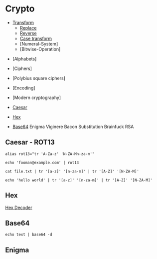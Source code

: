 # Crypto

- [Transform](#Transform)
    - [Replace](#Replace)
    - [Reverse](#Reverse)
    - [Case transform](#Case-transform)
    - [Numeral-System]
    * [Bitwise-Operation]

 * [Alphabets]


 * [Ciphers]


 * [Polybius square ciphers]

 * [Encoding]


 * [Modern cryptography]







 * [Caesar](#Caesar)
 * [Hex](#Hex)
 * [Base64](#Base64)
 Enigma
 Viginere
 Bacon
 Substitution
 Brainfuck
 RSA






## Caesar - ROT13

`alias rot13="tr 'A-Za-z' 'N-ZA-Mn-za-m'"`

`echo 'fooman@example.com' | rot13`


```
cat file.txt | tr '[a-z]' '[n-za-m]' | tr '[A-Z]' '[N-ZA-M]'
```

```
echo 'hello world' | tr '[a-z]' '[n-za-m]' | tr '[A-Z]' '[N-ZA-M]'
```

## Hex

[Hex Decoder](https://cryptii.com/pipes/hex-decoder)


## Base64

```
echo text | base64 -d
```

## Enigma

